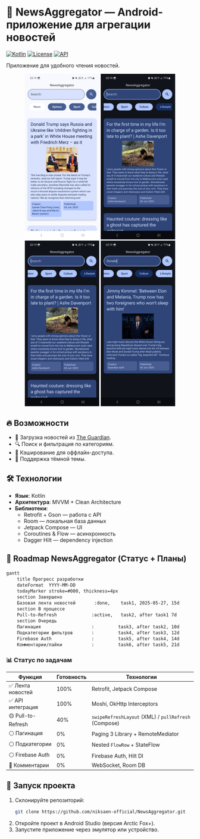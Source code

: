 # 📰 NewsAggregator — Android-приложение для агрегации новостей  

[![Kotlin](https://img.shields.io/badge/Kotlin-1.9.0-blue.svg)](https://kotlinlang.org)
[![License](https://img.shields.io/badge/License-MIT-green.svg)](https://opensource.org/licenses/MIT)
[![API](https://img.shields.io/badge/API-21%2B-brightgreen)](https://android-arsenal.com/api?level=21)

Приложение для удобного чтения новостей.  

<p align="center">
  <img src="previews/screenshot_1.png" width="200">
  <img src="previews/screenshot_2.png" width="200">
  <img src="previews/screenshot_2.png" width="200">
  <img src="previews/screenshot_3.png" width="200">
</p>

## 🔥 Возможности  
- 📡 Загрузка новостей из [The Guardian](https://www.theguardian.com/).  
- 🔍 Поиск и фильтрация по категориям.  
- 💾 Кэширование для оффлайн-доступа.  
- 🌙 Поддержка тёмной темы.  

## 🛠 Технологии  
- **Язык**: Kotlin  
- **Архитектура**: MVVM + Clean Architecture  
- **Библиотеки**:  
  - Retrofit + Gson — работа с API  
  - Room — локальная база данных  
  - Jetpack Compose — UI  
  - Coroutines & Flow — асинхронность  
  - Dagger Hilt — dependency injection  

## 🚀 Roadmap NewsAggregator (Статус + Планы)

```mermaid
gantt
    title Прогресс разработки
    dateFormat  YYYY-MM-DD
    todayMarker stroke=#000, thickness=4px
    section Завершено
    Базовая лента новостей       :done,    task1, 2025-05-27, 15d
    section В процессе
    Pull-to-Refresh             :active,   task2, after task1 7d
    section Очередь
    Пагинация                   :         task3, after task2, 10d
    Подкатегории фильтров       :         task4, after task3, 12d
    Firebase Auth               :         task5, after task4, 14d
    Комментарии/лайки           :         task6, after task5, 21d
```

### 📊 Статус по задачам

| Функция               | Готовность | Технологии                          |
|-----------------------|------------|-------------------------------------|
| ✅ Лента новостей      | 100%       | Retrofit, Jetpack Compose           |
| ✅ API интеграция      | 100%       | Moshi, OkHttp Interceptors          |
| 🟡 Pull-to-Refresh    | 40%        | `swipeRefreshLayout` (XML) / `pullRefresh` (Compose) |
| ⚪️ Пагинация          | 0%         | Paging 3 Library + RemoteMediator   |
| ⚪️ Подкатегории       | 0%         | Nested `FlowRow` + StateFlow        |
| ⚪️ Firebase Auth      | 0%         | Firebase Auth, Hilt DI              |
| 🔴 Комментарии        | 0%         | WebSocket, Room DB                  |

## 🚀 Запуск проекта  
1. Склонируйте репозиторий:  
   ```bash
   git clone https://github.com/niksaen-official/NewsAggregator.git
2. Откройте проект в Android Studio (версия Arctic Fox+).
3. Запустите приложение через эмулятор или устройство.
